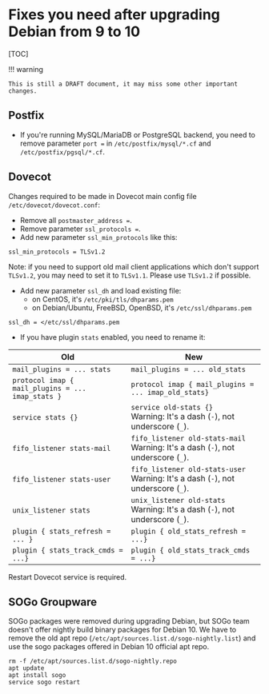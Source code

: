# Fixes you need after upgrading Debian from 9 to 10

[TOC]

!!! warning

    This is still a DRAFT document, it may miss some other important changes.

## Postfix

* If you're running MySQL/MariaDB or PostgreSQL backend, you need to remove
  parameter `port =` in `/etc/postfix/mysql/*.cf` and `/etc/postfix/pgsql/*.cf`.

## Dovecot

Changes required to be made in Dovecot main config file `/etc/dovecot/dovecot.conf`:

* Remove all `postmaster_address =`.
* Remove parameter `ssl_protocols =`.
* Add new parameter `ssl_min_protocols` like this:

```
ssl_min_protocols = TLSv1.2
```

Note: if you need to support old mail client applications which don't support
`TLSv1.2`, you may need to set it to `TLSv1.1`. Please use `TLSv1.2` if possible.

* Add new parameter `ssl_dh` and load existing file:
    * on CentOS, it's `/etc/pki/tls/dhparams.pem`
    * on Debian/Ubuntu, FreeBSD, OpenBSD, it's `/etc/ssl/dhparams.pem`

```
ssl_dh = </etc/ssl/dhparams.pem
```

* If you have plugin `stats` enabled, you need to rename it:

Old | New
---|---
`mail_plugins = ... stats` | `mail_plugins = ... old_stats`
`protocol imap { mail_plugins = ... imap_stats }` | `protocol imap { mail_plugins = ... imap_old_stats}`
`service stats {}` | `service old-stats {}`<br/>Warning: It's a dash (`-`), not underscore (`_`).
`fifo_listener stats-mail` | `fifo_listener old-stats-mail`<br/>Warning: It's a dash (`-`), not underscore (`_`).
`fifo_listener stats-user` | `fifo_listener old-stats-user`<br/>Warning: It's a dash (`-`), not underscore (`_`).
`unix_listener stats` | `unix_listener old-stats`<br/>Warning: It's a dash (`-`), not underscore (`_`).
`plugin { stats_refresh = ... }` | `plugin { old_stats_refresh = ...}`
`plugin { stats_track_cmds = ...}` | `plugin { old_stats_track_cmds = ...}`

Restart Dovecot service is required.

## SOGo Groupware

SOGo packages were removed during upgrading Debian, but SOGo team doesn't
offer nightly build binary packages for Debian 10. We have to remove the
old apt repo (`/etc/apt/sources.list.d/sogo-nightly.list`) and use the sogo
packages offered in Debian 10 official apt repo.

```
rm -f /etc/apt/sources.list.d/sogo-nightly.repo
apt update
apt install sogo
service sogo restart
```
